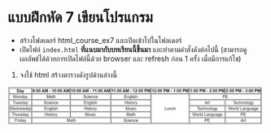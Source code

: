 # แบบฝึกหัด 7 เขียนโปรแกรม
* สร้างโฟลเดอร์ html_course_ex7 และเปิดเข้าไปในโฟลเดอร์
* เปิดไฟล์ `index.html` **ที่แนบมากับบทเรียนนี้ขึ้นมา** และทำตามคำสั่งดังต่อไปนี้ (สามารถดูผลลัพธ์ได้ด้วยการเปิดไฟล์นี้ด้วย browser และ refresh ก่อน 1 ครั้ง เมื่อมีการแก้ไข)

1. จงใช้ html สร้างตารางดังรูปด้านล่างนี้

![img](done_version.jpg)
